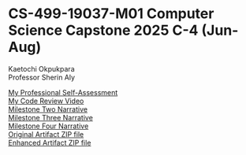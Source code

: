 # CS-499-19037-M01 Computer Science Capstone 2025 C-4 (Jun-Aug)
Kaetochi Okpukpara  
Professor Sherin Aly  

[My Professional Self-Assessment](https://github.com/kaetochiokpukpara/kaetochiokpukpara.github.io/blob/main/Professional%20Self-Assessment_Kaetochi%20Okpukpara.docx)  
[My Code Review Video](https://1drv.ms/v/c/906dee3660a6834f/ER5Z5mmBjFFJjogU--VPjhMBPlCoD2RfzL63cUfa0nP_KA?e=ikzQyh)  
[Milestone Two Narrative](https://github.com/kaetochiokpukpara/kaetochiokpukpara.github.io/blob/main/Milestone%20Two%20Narrative.docx)  
[Milestone Three Narrative](https://github.com/kaetochiokpukpara/kaetochiokpukpara.github.io/blob/main/Milestone%20Three%20Narrative_Kaetochi%20Okpukpara.docx)  
[Milestone Four Narrative](https://github.com/kaetochiokpukpara/kaetochiokpukpara.github.io/blob/main/Milestone%20Four%20Narrative_Kaetochi%20Okpukpara.docx)  
[Original Artifact ZIP file](https://github.com/kaetochiokpukpara/kaetochiokpukpara.github.io/blob/main/CS360_Project_Three_Kaetochi%20Okpukpara.zip)  
[Enhanced Artifact ZIP file](https://github.com/kaetochiokpukpara/kaetochiokpukpara.github.io/blob/main/CS499_CS360_Project_Kaetochi%20Okpukpara.zip)  
